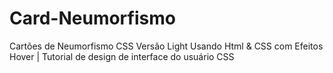 # Card-Neumorfismo
Cartões de Neumorfismo CSS Versão Light Usando Html &amp; CSS com Efeitos Hover | Tutorial de design de interface do usuário CSS
